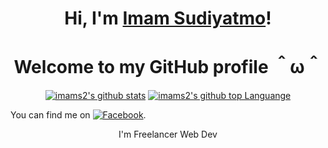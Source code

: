 <h1 align="center">Hi, I'm <a href="https://imams2.github.io">Imam Sudiyatmo</a>!</h1>
<h1 align="center">Welcome to my GitHub profile ＾ω＾</h1>

<p align="center">
	<a href="https://github.com/imams2"><img src="https://github-readme-stats.vercel.app/api?username=imams2&hide_border=true&show_icons=true&count_private=true&theme=dark" alt="imams2's github stats"></a>
	<a href="https://github.com/imams2"><img src="https://github-readme-stats.vercel.app/api/top-langs/?username=imams2&layout=compact" alt="imams2's github top Languange"></a>
</p>

<!-- Actual text -->

You can find me on [![Facebook][1.2]][1].

<!-- Icons -->

[1.2]: https://i.imgur.com/FKkVEI7.jpeg (facebook icon without padding)

<!-- Links to your social media accounts -->

[1]: https://facebook.com/ImamDSign


<p align="center">I'm Freelancer Web Dev</p>
